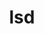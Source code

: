---
title: "lsd"
layout: cache
categories: [package, develop-2025-01-12]
meta: {"versions": ["1.0.0"], "compilers": ["gcc@=10.5.0", "gcc@=13.3.0"], "oss": ["centos7", "rhel8"], "platforms": ["linux"], "targets": ["aarch64", "x86_64_v3"], "stacks": ["developer-tools-aarch64-linux-gnu", "developer-tools-x86_64_v3-linux-gnu", "root"], "num_specs": 2, "num_specs_by_stack": {"developer-tools-x86_64_v3-linux-gnu": 1, "root": 2, "developer-tools-aarch64-linux-gnu": 1}}
spec_details: [{"hash": "yigajfeml7ulwoi4sonmz2q4bhgh3kdc", "compiler": "gcc@=10.5.0", "versions": ["1.0.0"], "os": "centos7", "platform": "linux", "target": "x86_64_v3", "variants": ["build_system=cargo"], "stacks": ["developer-tools-x86_64_v3-linux-gnu", "root"], "size": "-", "tarball": "https://binaries.spack.io/develop-2025-01-12/build_cache/linux-centos7-x86_64_v3/gcc-10.5.0/lsd-1.0.0/linux-centos7-x86_64_v3-gcc-10.5.0-lsd-1.0.0-yigajfeml7ulwoi4sonmz2q4bhgh3kdc.spack"}, {"hash": "bij2yydlp7yqg4j4yaxbg5nu2wajcool", "compiler": "gcc@=13.3.0", "versions": ["1.0.0"], "os": "rhel8", "platform": "linux", "target": "aarch64", "variants": ["build_system=cargo"], "stacks": ["root", "developer-tools-aarch64-linux-gnu"], "size": "-", "tarball": "https://binaries.spack.io/develop-2025-01-12/build_cache/linux-rhel8-aarch64/gcc-13.3.0/lsd-1.0.0/linux-rhel8-aarch64-gcc-13.3.0-lsd-1.0.0-bij2yydlp7yqg4j4yaxbg5nu2wajcool.spack"}]
---